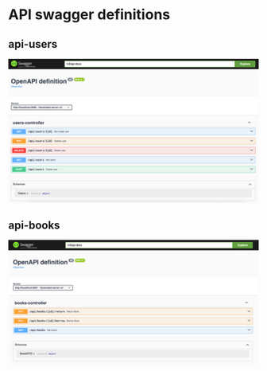 # API swagger definitions


## api-users

![api-users](./swagger-users.png)

## api-books

![api-books](./swagger-books.png)
